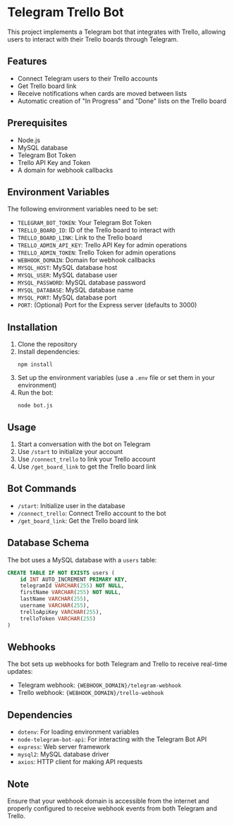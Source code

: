 # Telegram Trello Bot

This project implements a Telegram bot that integrates with Trello, allowing users to interact with their Trello boards through Telegram.

## Features

- Connect Telegram users to their Trello accounts
- Get Trello board link
- Receive notifications when cards are moved between lists
- Automatic creation of "In Progress" and "Done" lists on the Trello board

## Prerequisites

- Node.js
- MySQL database
- Telegram Bot Token
- Trello API Key and Token
- A domain for webhook callbacks

## Environment Variables

The following environment variables need to be set:

- `TELEGRAM_BOT_TOKEN`: Your Telegram Bot Token
- `TRELLO_BOARD_ID`: ID of the Trello board to interact with
- `TRELLO_BOARD_LINK`: Link to the Trello board
- `TRELLO_ADMIN_API_KEY`: Trello API Key for admin operations
- `TRELLO_ADMIN_TOKEN`: Trello Token for admin operations
- `WEBHOOK_DOMAIN`: Domain for webhook callbacks
- `MYSQL_HOST`: MySQL database host
- `MYSQL_USER`: MySQL database user
- `MYSQL_PASSWORD`: MySQL database password
- `MYSQL_DATABASE`: MySQL database name
- `MYSQL_PORT`: MySQL database port
- `PORT`: (Optional) Port for the Express server (defaults to 3000)

## Installation

1. Clone the repository
2. Install dependencies:
   ```
   npm install
   ```
3. Set up the environment variables (use a `.env` file or set them in your environment)
4. Run the bot:
   ```
   node bot.js
   ```

## Usage

1. Start a conversation with the bot on Telegram
2. Use `/start` to initialize your account
3. Use `/connect_trello` to link your Trello account
4. Use `/get_board_link` to get the Trello board link

## Bot Commands

- `/start`: Initialize user in the database
- `/connect_trello`: Connect Trello account to the bot
- `/get_board_link`: Get the Trello board link

## Database Schema

The bot uses a MySQL database with a `users` table:

```sql
CREATE TABLE IF NOT EXISTS users (
    id INT AUTO_INCREMENT PRIMARY KEY,
    telegramId VARCHAR(255) NOT NULL,
    firstName VARCHAR(255) NOT NULL,
    lastName VARCHAR(255),
    username VARCHAR(255),
    trelloApiKey VARCHAR(255),
    trelloToken VARCHAR(255)
)
```

## Webhooks

The bot sets up webhooks for both Telegram and Trello to receive real-time updates:

- Telegram webhook: `{WEBHOOK_DOMAIN}/telegram-webhook`
- Trello webhook: `{WEBHOOK_DOMAIN}/trello-webhook`

## Dependencies

- `dotenv`: For loading environment variables
- `node-telegram-bot-api`: For interacting with the Telegram Bot API
- `express`: Web server framework
- `mysql2`: MySQL database driver
- `axios`: HTTP client for making API requests

## Note

Ensure that your webhook domain is accessible from the internet and properly configured to receive webhook events from both Telegram and Trello.

